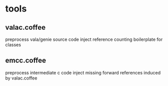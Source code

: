 # tools

## valac.coffee

preprocess vala/genie source code 
inject reference counting boilerplate for classes

## emcc.coffee

preprocess intermediate c code
inject missing forward references induced by valac.coffee


